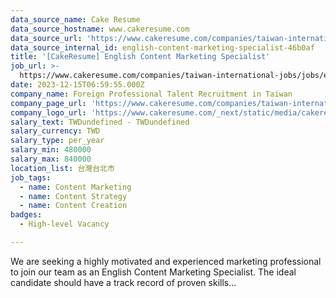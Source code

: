 ```yaml
---
data_source_name: Cake Resume
data_source_hostname: www.cakeresume.com
data_source_url: 'https://www.cakeresume.com/companies/taiwan-international-jobs/jobs'
data_source_internal_id: english-content-marketing-specialist-46b0af
title: '[CakeResume] English Content Marketing Specialist'
job_url: >-
  https://www.cakeresume.com/companies/taiwan-international-jobs/jobs/english-content-marketing-specialist-46b0af
date: 2023-12-15T06:59:55.000Z
company_name: Foreign Professional Talent Recruitment in Taiwan
company_page_url: 'https://www.cakeresume.com/companies/taiwan-international-jobs'
company_logo_url: 'https://www.cakeresume.com/_next/static/media/cakeresume.e1c03867.svg'
salary_text: TWDundefined - TWDundefined
salary_currency: TWD
salary_type: per_year
salary_min: 480000
salary_max: 840000
location_list: 台灣台北市
job_tags:
  - name: Content Marketing
  - name: Content Strategy
  - name: Content Creation
badges:
  - High-level Vacancy

---
```


We are seeking a highly motivated and experienced marketing professional to join our team as an English Content Marketing Specialist. The ideal candidate should have a track record of proven skills...